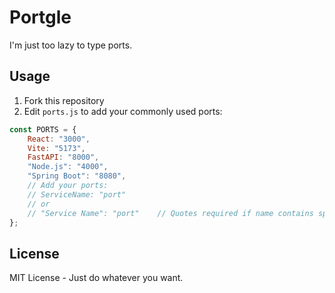 # Portgle
I'm just too lazy to type ports.

## Usage
1. Fork this repository
2. Edit `ports.js` to add your commonly used ports:
```javascript
const PORTS = {
    React: "3000",
    Vite: "5173",
    FastAPI: "8000",
    "Node.js": "4000",
    "Spring Boot": "8080",
    // Add your ports:
    // ServiceName: "port"
    // or
    // "Service Name": "port"    // Quotes required if name contains spaces
};
```

## License
MIT License - Just do whatever you want.

